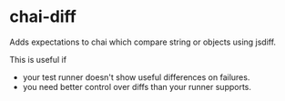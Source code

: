 # chai-diff
Adds expectations to chai which compare string or objects using jsdiff.

This is useful if 

* your test runner doesn't show useful differences on failures.
* you need better control over diffs than your runner supports.